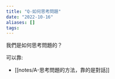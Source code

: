 ```yaml
---
title: "Q-如何思考問題"
date: "2022-10-16"
aliases: []
tags:
---
```


我們是如何思考問題的？

可以靠: 
- [[notes/A-思考問題的方法，靠的是對話]]